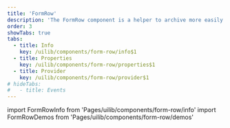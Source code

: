 ```yaml
---
title: 'FormRow'
description: 'The FormRow component is a helper to archive more easily often used DNB form layout setups.'
order: 3
showTabs: true
tabs:
  - title: Info
    key: /uilib/components/form-row/info$1
  - title: Properties
    key: /uilib/components/form-row/properties$1
  - title: Provider
    key: /uilib/components/form-row/provider$1
# hideTabs:
#   - title: Events
---
```


import FormRowInfo from 'Pages/uilib/components/form-row/info'
import FormRowDemos from 'Pages/uilib/components/form-row/demos'

<FormRowInfo />
<FormRowDemos />

